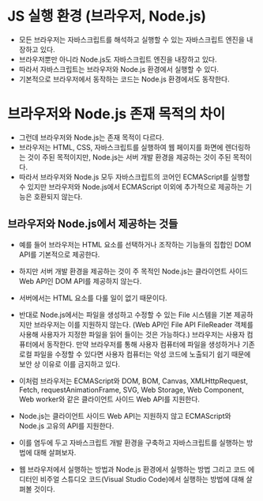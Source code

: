 
# JS 실행 환경 (브라우저, Node.js)

- 모든 브라우저는 자바스크립트를 해석하고 실행할 수 있는 자바스크립트 엔진을 내장하고 있다. 
- 브라우저뿐만 아니라 Node.js도 자바스크립트 엔진을 내장하고 있다. 
- 따라서 자바스크립트는 브라우저와 Node.js 환경에서 실행할 수 있다. 
- 기본적으로 브라우저에서 동작하는 코드는 Node.js 환경에서도 동작한다.

# 브라우저와 Node.js 존재 목적의 차이 

- 그런데 브라우저와 Node.js는 존재 목적이 다르다. 
- 브라우저는 HTML, CSS, 자바스크립트를 실행하여 웹 페이지를 화면에 렌더링하는 것이 주된 목적이지만, Node.js는 서버 개발 환경을 제공하는 것이 주된 목적이다. 
- 따라서 브라우저와 Node.js 모두 자바스크립트의 코어인 ECMAScript를 실행할 수 있지만 브라우저와 Node.js에서 ECMAScript 이외에 추가적으로 제공하는 기능은 호환되지 않는다.

## 브라우저와 Node.js에서 제공하는 것들

- 예를 들어 브라우저는 HTML 요소를 선택하거나 조작하는 기능들의 집합인 DOM API를 기본적으로 제공한다. 
- 하지만 서버 개발 환경을 제공하는 것이 주 목적인 Node.js는 클라이언트 사이드 Web API인 DOM API를 제공하지 않는다. 
- 서버에서는 HTML 요소를 다룰 일이 없기 때문이다.
- 반대로 Node.js에서는 파일을 생성하고 수정할 수 있는 File 시스템을 기본 제공하지만 브라우저는 이를 지원하지 않는다. (Web API인 File API FileReader 객체를 사용해 사용자가 지정한 파일을 읽어 들이는 것은 가능하다.) 브라우저는 사용자 컴퓨터에서 동작한다. 만약 브라우저를 통해 사용자 컴퓨터에 파일을 생성하거나 기존 로컬 파일을 수정할 수 있다면 사용자 컴퓨터는 악성 코드에 노출되기 쉽기 때문에 보안 상 이유로 이를 금지하고 있다.

- 이처럼 브라우저는 ECMAScript와 DOM, BOM, Canvas, XMLHttpRequest, Fetch, requestAnimationFrame, SVG, Web Storage, Web Component, Web worker와 같은 클라이언트 사이드 Web API를 지원한다. 
- Node.js는 클라이언트 사이드 Web API는 지원하지 않고 ECMAScript와 Node.js 고유의 API를 지원한다.

- 이를 염두에 두고 자바스크립트 개발 환경을 구축하고 자바스크립트를 실행하는 방법에 대해 살펴보자. 
- 웹 브라우저에서 실행하는 방법과 Node.js 환경에서 실행하는 방법 그리고 코드 에디터인 비주얼 스튜디오 코드(Visual Studio Code)에서 실행하는 방법에 대해 살펴볼 것이다.
